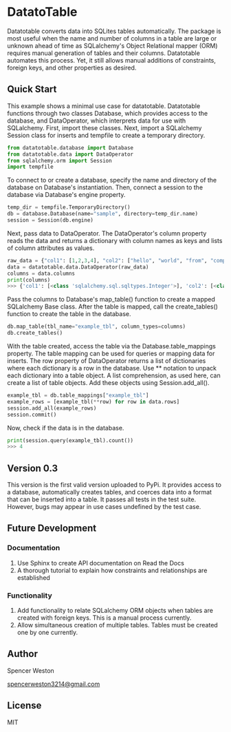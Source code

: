 # DatatoTable
Datatotable converts data into SQLites tables automatically. The package is most useful when the name and number of columns in a table  are large or unknown ahead of time as SQLalchemy's Object Relational mapper (ORM) requires manual generation of tables and their columns. Datatotable automates this process. Yet, it still allows manual additions of constraints, foreign keys, and other properties as desired. 

## Quick Start
This example shows a minimal use case for datatotable. Datatotable functions through two classes Database, which provides access to the database, and DataOperator, which interprets data for use with SQLalchemy. First, import these classes. Next, import a SQLalchemy Session class for inserts and tempfile to create a temporary directory.

```python
from datatotable.database import Database
from datatotable.data import DataOperator
from sqlalchemy.orm import Session
import tempfile
```
To connect to or create a database, specify the name and directory of the database on Database's instantiation. Then, connect a session to the database via Database's engine property.
```python
temp_dir = tempfile.TemporaryDirectory()
db = database.Database(name="sample", directory=temp_dir.name)
session = Session(db.engine)
```

Next, pass data to DataOperator. The DataOperator's column property reads the data and returns a dictionary with column names as keys and lists of column attributes as values. 
```python
raw_data = {"col1": [1,2,3,4], "col2": ["hello", "world", "from", "computer"], "col3": [10.1, 13.5, 23.2, 98.4]}
data = datatotable.data.DataOperator(raw_data)
columns = data.columns
print(columns)
>>> {'col1': [<class 'sqlalchemy.sql.sqltypes.Integer'>], 'col2': [<class 'sqlalchemy.sql.sqltypes.String'>], 'col3': [<class 'sqlalchemy.sql.sqltypes.Float'>]}
```

Pass the columns to Database's map_table() function to create a mapped SQLalchemy Base class. After the table is mapped, call the create_tables() function to create the table in the database.
```python
db.map_table(tbl_name="example_tbl", column_types=columns)
db.create_tables()
```

With the table created, access the table via the Database.table_mappings property. The table mapping can be used for queries or mapping data for inserts. The row property of DataOperator returns a list of dictionaries where each dictionary is a row in the database. Use ** notation to unpack each dictionary into a table object. A list comprehension, as used here, can create a list of table objects. Add these objects using Session.add_all().
```python
example_tbl = db.table_mappings["example_tbl"]
example_rows = [example_tbl(**row) for row in data.rows]
session.add_all(example_rows)
session.commit()
```

Now, check if the data is in the database.
```python
print(session.query(example_tbl).count())
>>> 4
```

## Version 0.3
This version is the first valid version uploaded to PyPi. It provides access to a database, automatically creates tables, and coerces data into a format that can be inserted into a table. It passes all tests in the test suite. However, bugs may appear in use cases undefined by the test case. 

## Future Development
### Documentation
1. Use Sphinx to create API documentation on Read the Docs
2. A thorough tutorial to explain how constraints and relationships are established
### Functionality
1. Add functionality to relate SQLalchemy ORM objects when tables are created with foreign keys. This is a manual process currently.
2. Allow simultaneous creation of multiple tables. Tables must be created one by one currently. 

## Author
Spencer Weston

spencerweston3214@gmail.com

## License
MIT
